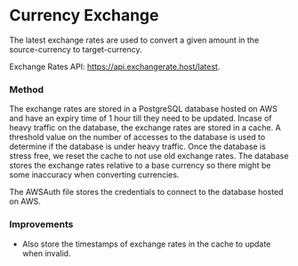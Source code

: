 # Currency Exchange 

The latest exchange rates are used to convert a given amount in the source-currency to target-currency.

Exchange Rates API: https://api.exchangerate.host/latest.

### Method
The exchange rates are stored in a PostgreSQL database hosted on AWS and have an expiry time of 1 hour till they need to be updated. Incase of heavy traffic on the database, the exchange rates are stored in a cache. A threshold value on the number of accesses to the database is used to determine if the database is under heavy traffic. Once the database is stress free, we reset the cache to not use old exchange rates. The database stores the exchange rates relative to a base currency so there might be some inaccuracy when converting currencies.

The AWSAuth file stores the credentials to connect to the database hosted on AWS.

### Improvements
- Also store the timestamps of exchange rates in the cache to update when invalid. 